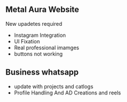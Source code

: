 ## Metal Aura Website 

New upadetes required 
-  Instagram Integration
-  UI Fixation
-  Real professional imamges
-  buttons not working

## Business whatsapp
- update with projects and catlogs
- Profile Handling And AD Creations and reels 
